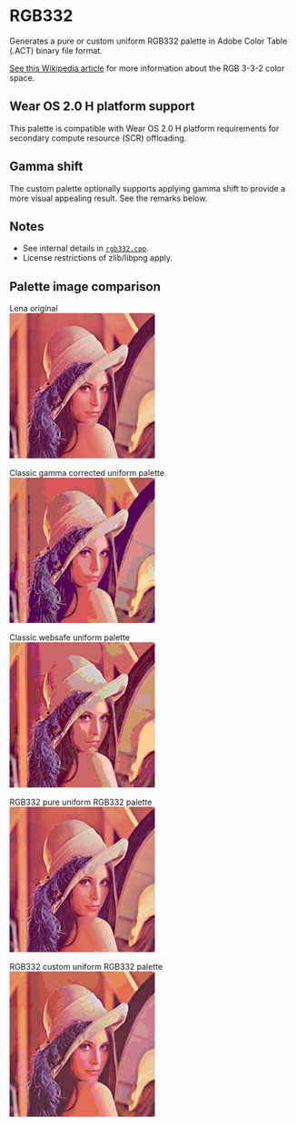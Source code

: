 RGB332
======

Generates a pure or custom uniform RGB332 palette in Adobe Color Table (.ACT) binary file format.

[See this Wikipedia article](https://en.wikipedia.org/wiki/List_of_monochrome_and_RGB_palettes#3-3-2_bit_RGB) for more information about the RGB 3-3-2 color space.

## Wear OS 2.0 H platform support

This palette is compatible with Wear OS 2.0 H platform requirements for secondary compute resource (SCR) offloading.

## Gamma shift

The custom palette optionally supports applying gamma shift to provide a more visual appealing result. See the remarks below.

## Notes

- See internal details in [`rgb332.cpp`](rgb332.cpp).
- License restrictions of zlib/libpng apply.

## Palette image comparison

Lena original  
![image](https://raw.githubusercontent.com/pflammertsma/rgb332/master/samples/lena-original.jpg)

Classic gamma corrected uniform palette  
![image](https://raw.githubusercontent.com/pflammertsma/rgb332/master/samples/lena-gamma-corrected-uniform-palette.gif)

Classic websafe uniform palette  
![image](https://raw.githubusercontent.com/pflammertsma/rgb332/master/samples/lena-websafe.gif)

RGB332 pure uniform RGB332 palette  
![image](https://raw.githubusercontent.com/pflammertsma/rgb332/master/samples/lena-rgb332-pure.png)

RGB332 custom uniform RGB332 palette  
![image](https://raw.githubusercontent.com/pflammertsma/rgb332/master/samples/lena-rgb332-custom.png)
